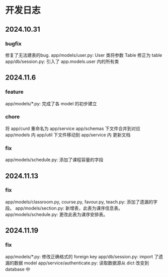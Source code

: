 # 开发日志

## 2024.10.31

### bugfix

修复了无法建表的bug.
app/models/user.py: User 类将参数 Table 修正为 table
app/db/session.py: 引入了 app.models.user 内的所有类

## 2024.11.6

### feature

app/models/*.py: 完成了各 model 的初步建立

### chore

将 app/curd 重命名为 app/service
app/schemas 下文件合并到对应 app/models 内
app/util 下文件移动到 app/service 内
更新文档

### fix

app/models/schedule.py: 添加了课程容量的字段

## 2024.11.13

### fix

app/models/classroom.py, course.py, favour.py, teach.py: 添加了遗漏的字段。
app/models/section.py: 新增表，此表为课序信息表。
app/models/schedule.py: 更改此表为课序安排表。

## 2024.11.19

### fix

app/models/*.py: 修改正确格式的 foreign key
app/db/session.py: import 了遗漏的数据 model
app/service/authenticate.py: 读取数据源从 dict 改变到 database 中
